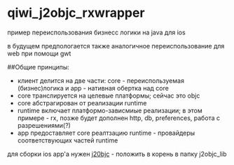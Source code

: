 # qiwi_j2objc_rxwrapper

пример переиспользования бизнесс логики на java для ios

в будущем предпологается также аналогичное переиспользование для web при помощи gwt

##Общие принципы:
- клиент делится на две части: core - переиспользуемая (бизнес)логика и app - нативная обертка над core
- core транслируется на целевые платформы; сейчас это objc
- core абстрагирован от реализации runtime
- runtime включает платформо-зависмиые реализации; в этом примере -  rx, позже будет дополнен http, db, preferences, работа с разрешениями(?)
- app предоставляет core реалтзацию runtime - провайдеры соответствующих частей runtime

для сборки ios app'a нужен [j20bjc](https://github.com/google/j2objc/releases) - положить в корень в папку j2objc_lib 
